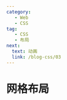 ```yaml
---
category:
   - Web
   - CSS
tag:
   - CSS
   - 布局
next:
  text: 动画
  link: /blog-css/03
---
```



# 网格布局